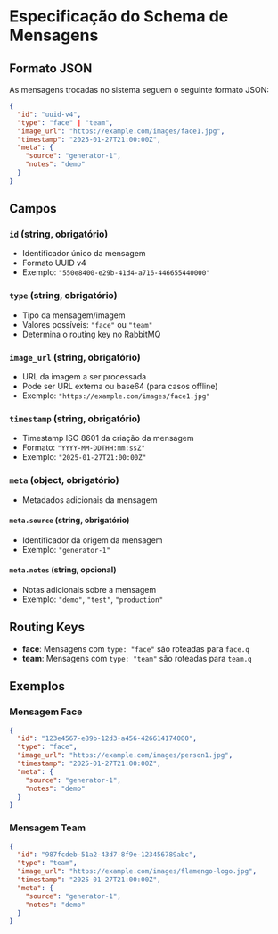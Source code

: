 # Especificação do Schema de Mensagens

## Formato JSON

As mensagens trocadas no sistema seguem o seguinte formato JSON:

```json
{
  "id": "uuid-v4",
  "type": "face" | "team",
  "image_url": "https://example.com/images/face1.jpg",
  "timestamp": "2025-01-27T21:00:00Z",
  "meta": {
    "source": "generator-1",
    "notes": "demo"
  }
}
```

## Campos

### `id` (string, obrigatório)
- Identificador único da mensagem
- Formato UUID v4
- Exemplo: `"550e8400-e29b-41d4-a716-446655440000"`

### `type` (string, obrigatório)
- Tipo da mensagem/imagem
- Valores possíveis: `"face"` ou `"team"`
- Determina o routing key no RabbitMQ

### `image_url` (string, obrigatório)
- URL da imagem a ser processada
- Pode ser URL externa ou base64 (para casos offline)
- Exemplo: `"https://example.com/images/face1.jpg"`

### `timestamp` (string, obrigatório)
- Timestamp ISO 8601 da criação da mensagem
- Formato: `"YYYY-MM-DDTHH:mm:ssZ"`
- Exemplo: `"2025-01-27T21:00:00Z"`

### `meta` (object, obrigatório)
- Metadados adicionais da mensagem

#### `meta.source` (string, obrigatório)
- Identificador da origem da mensagem
- Exemplo: `"generator-1"`

#### `meta.notes` (string, opcional)
- Notas adicionais sobre a mensagem
- Exemplo: `"demo"`, `"test"`, `"production"`

## Routing Keys

- **face**: Mensagens com `type: "face"` são roteadas para `face.q`
- **team**: Mensagens com `type: "team"` são roteadas para `team.q`

## Exemplos

### Mensagem Face
```json
{
  "id": "123e4567-e89b-12d3-a456-426614174000",
  "type": "face",
  "image_url": "https://example.com/images/person1.jpg",
  "timestamp": "2025-01-27T21:00:00Z",
  "meta": {
    "source": "generator-1",
    "notes": "demo"
  }
}
```

### Mensagem Team
```json
{
  "id": "987fcdeb-51a2-43d7-8f9e-123456789abc",
  "type": "team",
  "image_url": "https://example.com/images/flamengo-logo.jpg",
  "timestamp": "2025-01-27T21:00:00Z",
  "meta": {
    "source": "generator-1",
    "notes": "demo"
  }
}
```
